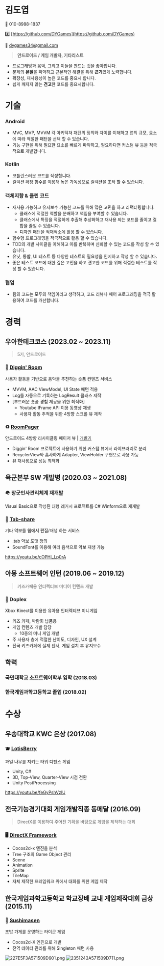 # 김도엽

📱 010-8988-1837

#️⃣ [https://github.com/DYGames](https://github.com/DYGames)

📧 [dygames34@gmail.com](mailto:dygames34@gmail.com)

> **안드로이드 / 게임 개발자, 기타리스트**
- 프로그래밍과 음악, 그리고 이들을 만드는 것을 좋아합니다.
- 문제의 **본질**을 파악하고 근본적인 해결을 위해 **끈기**있게 노력합니다.
- 확장성, 재사용성이 높은 코드를 중요시 합니다.
- 쉽게 깨지지 않는 **견고**한 코드를 중요시합니다.

# 기술

### Android
- MVC, MVP, MVVM 각 아키텍쳐 패턴의 정의와 차이를 이해하고 앱의 규모, 요소에 따라 적절한 패턴을 선택 할 수 있습니다.
- 기능 구현을 위해 필요한 요소를 빠르게 파악하고, 필요하다면 커스텀 뷰 등을 적극적으로 개발합니다.

### Kotlin
- 코틀린스러운 코드를 작성합니다.
- 컬렉션 확장 함수를 이용해 높은 가독성으로 컬렉션을 조작 할 수 있습니다.

### 객체지향 & 클린 코드
- 재사용 가능하고 유지보수 가능한 코드를 위해 많은 고민을 하고 리팩터링합니다.
    - 클래스에 적절한 역할을 분배하고 책임을 부여할 수 있습니다.
    - 클래스에서 특징을 적절하게 추출해 추상화하고 재사용 되는 코드를 줄이고 결합을 줄일 수 있습니다.
    - 디자인 패턴을 적재적소에 활용 할 수 있습니다.
- 함수형 프로그래밍을 적극적으로 활용 할 수 있습니다.
- TDD의 개발 사이클을 이해하고 이를 반복하며 신뢰할 수 있는 코드를 작성 할 수 있습니다.
- 유닛, 통합, UI 테스트 등 다양한 테스트의 필요성을 인지하고 작성 할 수 있습니다.
- 좋은 테스트 코드에 대한 깊은 고민을 하고 견고한 코드를 위해 적절한 테스트를 작성 할 수 있습니다.

### 협업
- 팀의 코드는 모두의 책임이라고 생각하고, 코드 리뷰나 페어 프로그래밍을 적극 활용하여 코드를 개선합니다.

# 경력

## 우아한테크코스 (2023.02 ~ 2023.11)

> 5기, 안드로이드

### 🎵 [Diggin' Room](https://github.com/woowacourse-teams/2023-diggin-room)

사용자 활동을 기반으로 음악을 추천하는 숏폼 컨텐츠 서비스
- MVVM, AAC ViewModel, UI State 패턴 적용
- Log를 자동으로 기록하는 LogResult 클래스 제작
- [부드러운 숏폼 경험 제공을 위한 최적화]
    - Youtube IFrame API 이용 동영상 재생
    - 사용자 활동 추적을 위한 4방향 스크롤 뷰 제작

### ♻️ [RoomPager](https://github.com/DYGames/RoomPager)

안드로이드 4방향 리사이클링 페이저 뷰 | [개발기](https://dygames.github.io/article.html?article=Android%EC%97%90%EC%84%9C%204%EB%B0%A9%ED%96%A5%20%EC%9E%AC%ED%99%9C%EC%9A%A9%20%EA%B0%80%EB%8A%A5%ED%95%9C%20%ED%8E%98%EC%9D%B4%EC%A7%95%20%EB%B7%B0%20%EB%A7%8C%EB%93%A4%EA%B8%B0%20+%20Youtube%20WebView%20%EC%9E%AC%EC%83%9D.md)
- Diggin' Room 프로젝트에 사용하기 위한 커스텀 뷰에서 라이브러리로 분리
- RecyclerView와 흡사하게 Adapter, ViewHolder 구현으로 사용 가능
- 뷰 재사용으로 성능 최적화

## 육군본부 SW 개발병 (2020.03 ~ 2021.08)

### 🪖 장군인사관리체계 재개발

Visual Basic으로 작성된 대형 레거시 프로젝트를 C# Winform으로 재개발

### 🎸 [Tab-share](https://github.com/DYGames/tab-share)

기타 악보를 웹에서 편집/재생 하는 서비스
- .tab 악보 포맷 정의
- SoundFont를 이용해 여러 음색으로 악보 재생 가능

https://youtu.be/cOPHI_Lp0rA
    
## 아몽 소프트웨어 인턴 (2019.06 ~ 2019.12)

> 키즈카페용 인터렉티브 미디어 컨텐츠 개발

### 🧒 Doplex

Xbox Kinect를 이용한 유아용 인터렉티브 미니게임
- 키즈 카페, 박람회 납품용
- 게임 컨텐츠 개발 담당
    - 10종의 미니 게임 개발
- 주 사용자 층에 적절한 난이도, 디자인, UX 설계
- 전국 키즈카페에 실제 센서, 게임 설치 후 유지보수

## 학력

### 국민대학교 소프트웨어학부 입학 (2018.03)
### 한국게임과학고등학교 졸업 (2018.02)

# 수상

## 우송대학교 KWC 은상 (2017.08)

### 🫐 [LotisBerry](https://github.com/DYGames/LotisBerry)

과일 나무를 지키는 타워 디펜스 게임
- Unity, C#
- 3D, Top-View, Quarter-View 시점 전환
- Unity PostProcessing

https://youtu.be/feGyPshVzlU

## 전국기능경기대회 게임개발직종 동메달 (2016.09)

> DirectX를 이용하여 주어진 기획을 바탕으로 게임을 제작하는 대회

### 🖥️ [DirectX Framework](https://github.com/DYGames/SkillOlympic_Medieval)
- Cocos2d-x 엔진을 분석
- Tree 구조의 Game Object 관리
- Scene
- Animation
- Sprite
- TileMap
- 자체 제작한 프레임워크 위에서 대회를 위한 게임 제작

## 한국게임과학고등학교 학교장배 교내 게임제작대회 금상 (2015.11)

### 🍣 [Sushimasen](https://github.com/DYGames/Sushimasen)

초밥 가게를 운영하는 타이쿤 게임
- Cocos2d-X 엔진으로 개발
- 전역 데이터 관리를 위해 Singleton 패턴 사용

![227E5F3A571509D601.png](articles/portfolio/227E5F3A571509D601.png) ![2351243A571509D711.png](articles/portfolio/2351243A571509D711.png)
    
